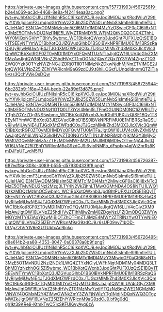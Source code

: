 https://private-user-images.githubusercontent.com/157731993/456725619-b2e4a069-ac3d-4468-8e8a-f42414eaa0ac.png?jwt=eyJhbGciOiJIUzI1NiIsInR5cCI6IkpXVCJ9.eyJpc3MiOiJnaXRodWIuY29tIiwiYXVkIjoicmF3LmdpdGh1YnVzZXJjb250ZW50LmNvbSIsImtleSI6ImtleTUiLCJleHAiOjE3NTAyODM5MzksIm5iZiI6MTc1MDI4MzYzOSwicGF0aCI6Ii8xNTc3MzE5OTMvNDU2NzI1NjE5LWIyZTRhMDY5LWFjM2QtNDQ2OC04ZThhLWY0MjQxNGVhYTBhYy5wbmc_WC1BbXotQWxnb3JpdGhtPUFXUzQtSE1BQy1TSEEyNTYmWC1BbXotQ3JlZGVudGlhbD1BS0lBVkNPRFlMU0E1M1BRSzRaQSUyRjIwMjUwNjE4JTJGdXMtZWFzdC0xJTJGczMlMkZhd3M0X3JlcXVlc3QmWC1BbXotRGF0ZT0yMDI1MDYxOFQyMTUzNTlaJlgtQW16LUV4cGlyZXM9MzAwJlgtQW16LVNpZ25hdHVyZT1mOGNkZjQwY2QxZjY3YWI4ZjgzZTQ3ZWQ0Yzk3OTYzNWZhNGJlZDRjOTllOTNlMzNkZDkwNjdhMjNmZTViMGE2JlgtQW16LVNpZ25lZEhlYWRlcnM9aG9zdCJ9.t8hii_OGxfUUnqdjdnnmQTZITja8vzs3QchVWeOsDQw

https://private-user-images.githubusercontent.com/157731993/456725944-6bc282b9-1f8e-4344-bedb-22a89df3d875.png?jwt=eyJhbGciOiJIUzI1NiIsInR5cCI6IkpXVCJ9.eyJpc3MiOiJnaXRodWIuY29tIiwiYXVkIjoicmF3LmdpdGh1YnVzZXJjb250ZW50LmNvbSIsImtleSI6ImtleTUiLCJleHAiOjE3NTAyODM5NTEsIm5iZiI6MTc1MDI4MzY1MSwicGF0aCI6Ii8xNTc3MzE5OTMvNDU2NzI1OTQ0LTZiYzI4MmI5LTFmOGUtNDM0NC1iZWRiLTIyYTg5ZGYzZDg3NS5wbmc_WC1BbXotQWxnb3JpdGhtPUFXUzQtSE1BQy1TSEEyNTYmWC1BbXotQ3JlZGVudGlhbD1BS0lBVkNPRFlMU0E1M1BRSzRaQSUyRjIwMjUwNjE4JTJGdXMtZWFzdC0xJTJGczMlMkZhd3M0X3JlcXVlc3QmWC1BbXotRGF0ZT0yMDI1MDYxOFQyMTU0MTFaJlgtQW16LUV4cGlyZXM9MzAwJlgtQW16LVNpZ25hdHVyZT00NGY2MTI1NzJhNzRiMzhjYjk1MGY3MjIyOWM0ZGQyMjFhMzAzZTEzMDIyMWFjM2UzMjJlMDljMDIwOThmNjA4JlgtQW16LVNpZ25lZEhlYWRlcnM9aG9zdCJ9.6violNMFo_dFspIxp4qjWtZnrRs5KmDJFpUT_vcM5FU

https://private-user-images.githubusercontent.com/157731993/456726387-687edf8a-308c-4089-b555-d579304339f8.png?jwt=eyJhbGciOiJIUzI1NiIsInR5cCI6IkpXVCJ9.eyJpc3MiOiJnaXRodWIuY29tIiwiYXVkIjoicmF3LmdpdGh1YnVzZXJjb250ZW50LmNvbSIsImtleSI6ImtleTUiLCJleHAiOjE3NTAyODM5NjIsIm5iZiI6MTc1MDI4MzY2MiwicGF0aCI6Ii8xNTc3MzE5OTMvNDU2NzI2Mzg3LTY4N2VkZjhhLTMwOGMtNDA4OS1iNTU1LWQ1NzkzMDQzMzlmOC5wbmc_WC1BbXotQWxnb3JpdGhtPUFXUzQtSE1BQy1TSEEyNTYmWC1BbXotQ3JlZGVudGlhbD1BS0lBVkNPRFlMU0E1M1BRSzRaQSUyRjIwMjUwNjE4JTJGdXMtZWFzdC0xJTJGczMlMkZhd3M0X3JlcXVlc3QmWC1BbXotRGF0ZT0yMDI1MDYxOFQyMTU0MjJaJlgtQW16LUV4cGlyZXM9MzAwJlgtQW16LVNpZ25hdHVyZT1hMjIwZmM0ZDgyNzU1ZjBmODQ0ZWYwMGYzMTY4ZjAxYjQwMjBjOTZhOTFmZTJiMzE4MWY2ZTRlNzYwOTYwNjE0JlgtQW16LVNpZ25lZEhlYWRlcnM9aG9zdCJ9.r6sUF09nv71bOD-0LVgZzIVrYIV6eXUTUbtxAcRIpko

https://private-user-images.githubusercontent.com/157731993/456726495-d8e614b2-aa68-4353-8047-0a06378a8b9f.png?jwt=eyJhbGciOiJIUzI1NiIsInR5cCI6IkpXVCJ9.eyJpc3MiOiJnaXRodWIuY29tIiwiYXVkIjoicmF3LmdpdGh1YnVzZXJjb250ZW50LmNvbSIsImtleSI6ImtleTUiLCJleHAiOjE3NTAyODM5NzIsIm5iZiI6MTc1MDI4MzY3MiwicGF0aCI6Ii8xNTc3MzE5OTMvNDU2NzI2NDk1LWQ4ZTYxNGIyLWFhNjgtNDM1My04MDQ3LTBhMDYzNzhhOGI5Zi5wbmc_WC1BbXotQWxnb3JpdGhtPUFXUzQtSE1BQy1TSEEyNTYmWC1BbXotQ3JlZGVudGlhbD1BS0lBVkNPRFlMU0E1M1BRSzRaQSUyRjIwMjUwNjE4JTJGdXMtZWFzdC0xJTJGczMlMkZhd3M0X3JlcXVlc3QmWC1BbXotRGF0ZT0yMDI1MDYxOFQyMTU0MzJaJlgtQW16LUV4cGlyZXM9MzAwJlgtQW16LVNpZ25hdHVyZT01MzMwYzdjYTQzNzBmZWE2NGMzMGViNWY4OGMxM2Y4ZjMwOWNkZmY3ZWFjNWIzYTg1NjdjNDQxNWQ3OTgzMWZkJlgtQW16LVNpZ25lZEhlYWRlcnM9aG9zdCJ9.bf9g0dQ-gh1kt39KRe9-KtmkTwC51xSKFUKwyAyq6zA
